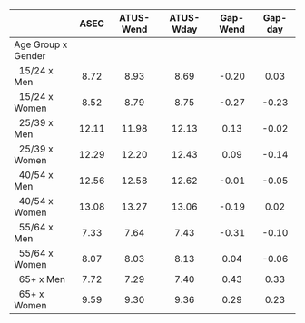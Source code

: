 
|                      |         ASEC |    ATUS-Wend |    ATUS-Wday |     Gap-Wend |      Gap-day |
| -------------------- | :----------: | :----------: | :----------: | :----------: | :----------: |
| Age Group x Gender   |              |              |              |              |              |
| &nbsp;&nbsp;15/24 x Men |         8.72 |         8.93 |         8.69 |        -0.20 |         0.03 |
| &nbsp;&nbsp;15/24 x Women |         8.52 |         8.79 |         8.75 |        -0.27 |        -0.23 |
| &nbsp;&nbsp;25/39 x Men |        12.11 |        11.98 |        12.13 |         0.13 |        -0.02 |
| &nbsp;&nbsp;25/39 x Women |        12.29 |        12.20 |        12.43 |         0.09 |        -0.14 |
| &nbsp;&nbsp;40/54 x Men |        12.56 |        12.58 |        12.62 |        -0.01 |        -0.05 |
| &nbsp;&nbsp;40/54 x Women |        13.08 |        13.27 |        13.06 |        -0.19 |         0.02 |
| &nbsp;&nbsp;55/64 x Men |         7.33 |         7.64 |         7.43 |        -0.31 |        -0.10 |
| &nbsp;&nbsp;55/64 x Women |         8.07 |         8.03 |         8.13 |         0.04 |        -0.06 |
| &nbsp;&nbsp;65+ x Men |         7.72 |         7.29 |         7.40 |         0.43 |         0.33 |
| &nbsp;&nbsp;65+ x Women |         9.59 |         9.30 |         9.36 |         0.29 |         0.23 |

